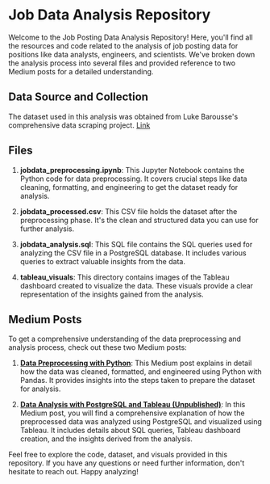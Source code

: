 # Job Data Analysis Repository

Welcome to the Job Posting Data Analysis Repository! Here, you'll find all the resources and code related to the analysis of job posting data for positions like data analysts, engineers, and scientists. We've broken down the analysis process into several files and provided reference to two Medium posts for a detailed understanding.

## Data Source and Collection

The dataset used in this analysis was obtained from Luke Barousse's comprehensive data scraping project.
[Link](https://www.kaggle.com/datasets/lukebarousse/data-analyst-job-postings-google-search)


## Files

1. **jobdata_preprocessing.ipynb**: This Jupyter Notebook contains the Python code for data preprocessing. It covers crucial steps like data cleaning, formatting, and engineering to get the dataset ready for analysis.

2. **jobdata_processed.csv**: This CSV file holds the dataset after the preprocessing phase. It's the clean and structured data you can use for further analysis.

3. **jobdata_analysis.sql**: This SQL file contains the SQL queries used for analyzing the CSV file in a PostgreSQL database. It includes various queries to extract valuable insights from the data.

4. **tableau_visuals**: This directory contains images of the Tableau dashboard created to visualize the data. These visuals provide a clear representation of the insights gained from the analysis.

## Medium Posts
To get a comprehensive understanding of the data preprocessing and analysis process, check out these two Medium posts:

1. **[Data Preprocessing with Python](https://medium.com/@thedataisaac)**: This Medium post explains in detail how the data was cleaned, formatted, and engineered using Python with Pandas. It provides insights into the steps taken to prepare the dataset for analysis.

2. **[Data Analysis with PostgreSQL and Tableau (Unpublished)](https://medium.com/@thedataisaac)**: In this Medium post, you will find a comprehensive explanation of how the preprocessed data was analyzed using PostgreSQL and visualized using Tableau. It includes details about SQL queries, Tableau dashboard creation, and the insights derived from the analysis.

Feel free to explore the code, dataset, and visuals provided in this repository. If you have any questions or need further information, don't hesitate to reach out. Happy analyzing!
